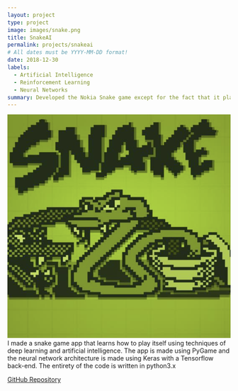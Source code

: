 ```yaml
---
layout: project
type: project
image: images/snake.png
title: SnakeAI
permalink: projects/snakeai
# All dates must be YYYY-MM-DD format!
date: 2018-12-30
labels:
  - Artificial Intelligence
  - Reinforcement Learning
  - Neural Networks
summary: Developed the Nokia Snake game except for the fact that it plays itself and learns how to get better.
---
```


![](https://github.com/piyushmishra12/piyushmishra12.github.io/blob/master/images/snake.png)
I made a snake game app that learns how to play itself using techniques of deep learning and artificial intelligence. The app is made using PyGame and the neural network architecture is made using Keras with a Tensorflow back-end. The entirety of the code is written in python3.x

[GitHub Repository](https://github.com/piyushmishra12/SnakeAI)
